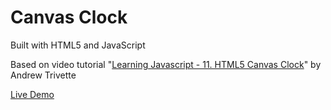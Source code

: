 # Canvas Clock
Built with HTML5 and JavaScript

Based on video tutorial "[Learning Javascript - 11. HTML5 Canvas Clock](https://www.youtube.com/watch?v=9dtDaWi6R0g)" by Andrew Trivette

[Live Demo](https://zitongliu.github.io/canvas-clock/)
